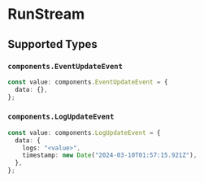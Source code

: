 # RunStream


## Supported Types

### `components.EventUpdateEvent`

```typescript
const value: components.EventUpdateEvent = {
  data: {},
};
```

### `components.LogUpdateEvent`

```typescript
const value: components.LogUpdateEvent = {
  data: {
    logs: "<value>",
    timestamp: new Date("2024-03-10T01:57:15.921Z"),
  },
};
```

